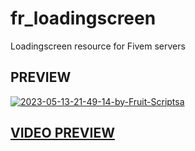 # fr_loadingscreen
Loadingscreen resource for Fivem servers

## PREVIEW
<a href="https://ibb.co/YZhrmkx"><img src="https://i.ibb.co/X8tw1sq/2023-05-13-21-49-14-by-Fruit-Scriptsa.png" alt="2023-05-13-21-49-14-by-Fruit-Scriptsa" border="0"></a>
## [VIDEO PREVIEW](https://www.youtube.com/watch?v=BKC5rgzYgzE&ab_channel=MerleAilvar)
